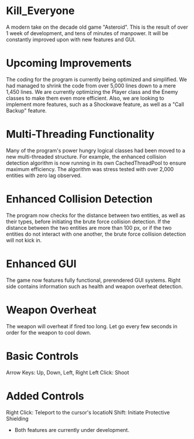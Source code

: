 # Kill_Everyone
A modern take on the decade old game "Asteroid".
This is the result of over 1 week of development,
and tens of minutes of manpower.
It will be constantly improved upon with new features and GUI.

# Upcoming Improvements
The coding for the program is currently being optimized and simplified.
We had managed to shrink the code from over 5,000 lines down to a mere 1,450 lines.
We are currently optimizing the Player class and the Enemy classes to make them even more efficient.
Also, we are looking to implement more features, such as a Shockwave feature, as well as a "Call Backup" feature.

# Multi-Threading Functionality
Many of the program's power hungry logical classes had been moved
to a new multi-threaded structure.
For example, the enhanced collision detection algorithm is now running 
in its own CachedThreadPool to ensure maximum efficiency.
The algorithm was stress tested with over 2,000 entities with zero lag
observed.

# Enhanced Collision Detection
The program now checks for the distance between two entities, as well as
their types, before initiating the brute force collision detection.
If the distance between the two entities are more than 100 px, or if
the two entities do not interact with one another, the brute force
collision detection will not kick in.

# Enhanced GUI
The game now features fully functional, prerendered GUI systems.
Right side contains information such as health and weapon overheat detection.

# Weapon Overheat
The weapon will overheat if fired too long.
Let go every few seconds in order for the weapon to cool down.

# Basic Controls
Arrow Keys: Up, Down, Left, Right
Left Click: Shoot

# Added Controls
Right Click: Teleport to the cursor's locatioN
Shift: Initiate Protective Shielding
* Both features are currently under development.
